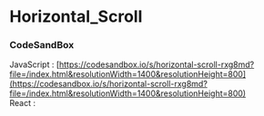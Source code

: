 # Horizontal_Scroll

### CodeSandBox

JavaScript : [https://codesandbox.io/s/horizontal-scroll-rxg8md?file=/index.html&resolutionWidth=1400&resolutionHeight=800](https://codesandbox.io/s/horizontal-scroll-rxg8md?file=/index.html&resolutionWidth=1400&resolutionHeight=800) \
React : []()

